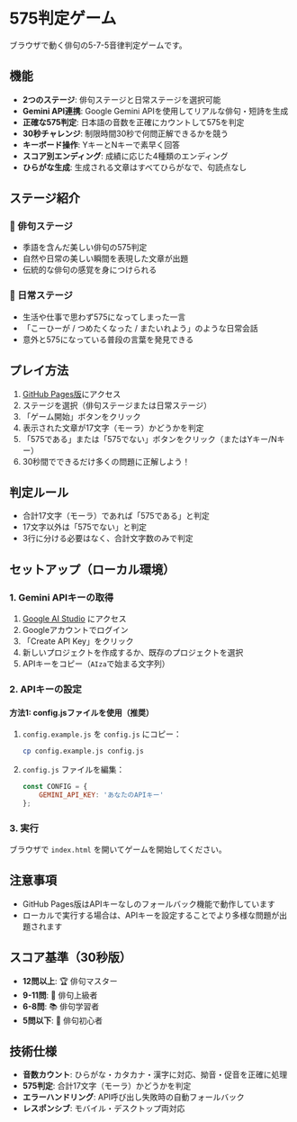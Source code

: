 # 575判定ゲーム

ブラウザで動く俳句の5-7-5音律判定ゲームです。

## 機能

- **2つのステージ**: 俳句ステージと日常ステージを選択可能
- **Gemini API連携**: Google Gemini APIを使用してリアルな俳句・短詩を生成
- **正確な575判定**: 日本語の音数を正確にカウントして575を判定
- **30秒チャレンジ**: 制限時間30秒で何問正解できるかを競う
- **キーボード操作**: YキーとNキーで素早く回答
- **スコア別エンディング**: 成績に応じた4種類のエンディング
- **ひらがな生成**: 生成される文章はすべてひらがなで、句読点なし

## ステージ紹介

### 🌸 俳句ステージ
- 季語を含んだ美しい俳句の575判定
- 自然や日常の美しい瞬間を表現した文章が出題
- 伝統的な俳句の感覚を身につけられる

### 💭 日常ステージ  
- 生活や仕事で思わず575になってしまった一言
- 「こーひーが / つめたくなった / またいれよう」のような日常会話
- 意外と575になっている普段の言葉を発見できる

## プレイ方法

1. [GitHub Pages版](https://tyukei.github.io/qcli-game/)にアクセス
2. ステージを選択（俳句ステージまたは日常ステージ）
3. 「ゲーム開始」ボタンをクリック
4. 表示された文章が17文字（モーラ）かどうかを判定
5. 「575である」または「575でない」ボタンをクリック（またはYキー/Nキー）
6. 30秒間でできるだけ多くの問題に正解しよう！

## 判定ルール

- 合計17文字（モーラ）であれば「575である」と判定
- 17文字以外は「575でない」と判定
- 3行に分ける必要はなく、合計文字数のみで判定

## セットアップ（ローカル環境）

### 1. Gemini APIキーの取得

1. [Google AI Studio](https://aistudio.google.com/app/apikey) にアクセス
2. Googleアカウントでログイン
3. 「Create API Key」をクリック
4. 新しいプロジェクトを作成するか、既存のプロジェクトを選択
5. APIキーをコピー（`AIza`で始まる文字列）

### 2. APIキーの設定

#### 方法1: config.jsファイルを使用（推奨）

1. `config.example.js` を `config.js` にコピー：
   ```bash
   cp config.example.js config.js
   ```

2. `config.js` ファイルを編集：
   ```javascript
   const CONFIG = {
       GEMINI_API_KEY: 'あなたのAPIキー'
   };
   ```

### 3. 実行

ブラウザで `index.html` を開いてゲームを開始してください。

## 注意事項

- GitHub Pages版はAPIキーなしのフォールバック機能で動作しています
- ローカルで実行する場合は、APIキーを設定することでより多様な問題が出題されます

## スコア基準（30秒版）

- **12問以上**: 🏆 俳句マスター
- **9-11問**: 🌟 俳句上級者  
- **6-8問**: 📚 俳句学習者
- **5問以下**: 🌱 俳句初心者

## 技術仕様

- **音数カウント**: ひらがな・カタカナ・漢字に対応、拗音・促音を正確に処理
- **575判定**: 合計17文字（モーラ）かどうかを判定
- **エラーハンドリング**: API呼び出し失敗時の自動フォールバック
- **レスポンシブ**: モバイル・デスクトップ両対応
